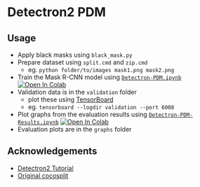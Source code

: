 # Detectron2 PDM

## Usage

- Apply black masks using `black_mask.py`
- Prepare dataset using `split.cmd` and `zip.cmd`
  - eg. `python folder/to/images mask1.png mask2.png`
- Train the Mask R-CNN model using [`Detectron-PDM.ipynb`](https://gist.github.com/skarfie123/1874f1deacf9aaeb83ca9199543ba9ff) [![Open In Colab](https://colab.research.google.com/assets/colab-badge.svg)](https://colab.research.google.com/gist/skarfie123/1874f1deacf9aaeb83ca9199543ba9ff/detectron2-pdm.ipynb)
- Validation data is in the `validation` folder
  - plot these using [TensorBoard](https://github.com/tensorflow/tensorboard)
  - eg. `tensorboard --logdir validation --port 6008`
- Plot graphs from the evaluation results using [`Detectron-PDM-Results.ipynb`](https://gist.github.com/skarfie123/9b08b5041f56526bf7916f20c7177ac6) [![Open In Colab](https://colab.research.google.com/assets/colab-badge.svg)](https://colab.research.google.com/gist/skarfie123/9b08b5041f56526bf7916f20c7177ac6/detectron2-pdm-results.ipynb)
- Evaluation plots are in the `graphs` folder

## Acknowledgements

- [Detectron2 Tutorial](https://colab.research.google.com/drive/16jcaJoc6bCFAQ96jDe2HwtXj7BMD_-m5)
- [Original cocosplit](https://github.com/akarazniewicz/cocosplit)
